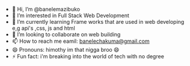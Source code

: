 - 👋 Hi, I’m @banelemazibuko
- 👀 I’m interested in Full Stack Web Development
- 🌱 I’m currently learning  Frame works that are used in web developing e,g api's ,css, js and html
- 💞️ I’m looking to collaborate on web building  
- 📫 How to reach me eamil: banelechakuma@gmail.com
- 😄 Pronouns: himothy im that nigga broo 😄
- ⚡ Fun fact: i'm breaking into the world of tech with no degree

